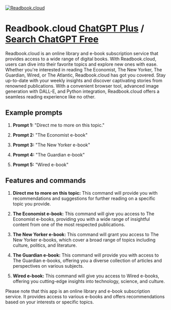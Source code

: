 
[![Readbook.cloud](https://files.oaiusercontent.com/file-XwFpyikIdCqKBTP5EEXZEf4q?se=2123-10-17T05%3A51%3A25Z&sp=r&sv=2021-08-06&sr=b&rscc=max-age%3D31536000%2C%20immutable&rscd=attachment%3B%20filename%3D11682d4e-f643-47e5-ad75-42d11b941f0b.png&sig=%2Bmek8IqqKcFGlgker4FOe54C5S6Ous6Hj2ZwQyunBac%3D)](https://chat.openai.com/g/g-qqi0NzrrL-readbook-cloud)

# Readbook.cloud [ChatGPT Plus](https://chat.openai.com/g/g-qqi0NzrrL-readbook-cloud) / [Search ChatGPT Free](https://gptcall.net/index.html#/?search=Readbook.cloud)

Readbook.cloud is an online library and e-book subscription service that provides access to a wide range of digital books. With Readbook.cloud, users can dive into their favorite topics and explore new ones with ease. Whether you're interested in reading The Economist, The New Yorker, The Guardian, Wired, or The Atlantic, Readbook.cloud has got you covered. Stay up-to-date with your weekly insights and discover captivating stories from renowned publications. With a convenient browser tool, advanced image generation with DALL-E, and Python integration, Readbook.cloud offers a seamless reading experience like no other.

## Example prompts

1. **Prompt 1:** "Direct me to more on this topic."

2. **Prompt 2:** "The Economist e-book"

3. **Prompt 3:** "The New Yorker e-book"

4. **Prompt 4:** "The Guardian e-book"

5. **Prompt 5:** "Wired e-book"

## Features and commands

1. **Direct me to more on this topic:** This command will provide you with recommendations and suggestions for further reading on a specific topic you provide.

2. **The Economist e-book:** This command will give you access to The Economist e-books, providing you with a wide range of insightful content from one of the most respected publications.

3. **The New Yorker e-book:** This command will grant you access to The New Yorker e-books, which cover a broad range of topics including culture, politics, and literature.

4. **The Guardian e-book:** This command will provide you with access to The Guardian e-books, offering you a diverse collection of articles and perspectives on various subjects.

5. **Wired e-book:** This command will give you access to Wired e-books, offering you cutting-edge insights into technology, science, and culture.

Please note that this app is an online library and e-book subscription service. It provides access to various e-books and offers recommendations based on your interests or specific topics.


